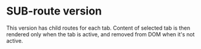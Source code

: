 # SUB-route version

This version has child routes for each tab. Content of selected tab is then rendered only when
the tab is active, and removed from DOM when it's not active.
